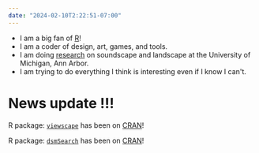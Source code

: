 ```yaml
---
date: "2024-02-10T2:22:51-07:00"
---
```


- I am a big fan of [R](https://cran.r-project.org/)!
- I am a coder of design, art, games, and tools.
- I am doing [research](https://scholar.google.com/citations?hl=en&user=7gBKKAUAAAAJ) on soundscape and landscape at the University of Michigan, Ann Arbor.
- I am trying to do everything I think is interesting even if I know I can't.  

# News update !!!
R package: [`viewscape`](https://github.com/land-info-lab/viewscape) has been on [CRAN](https://cran.r-project.org/web/packages/viewscape/)!

R package: [`dsmSearch`](https://github.com/land-info-lab/dsmSearch) has been on [CRAN](https://cran.r-project.org/web/packages/dsmSearch/)!
